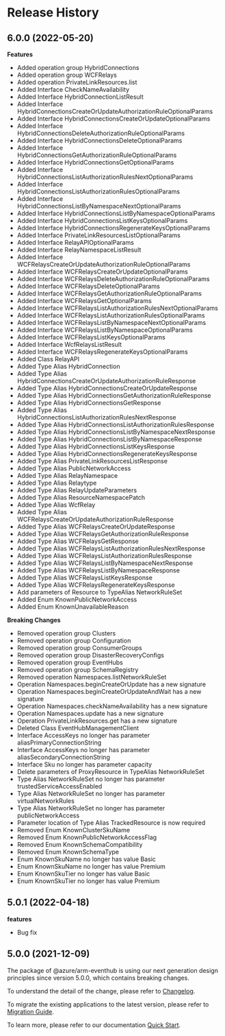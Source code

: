 # Release History
    
## 6.0.0 (2022-05-20)
    
**Features**

  - Added operation group HybridConnections
  - Added operation group WCFRelays
  - Added operation PrivateLinkResources.list
  - Added Interface CheckNameAvailability
  - Added Interface HybridConnectionListResult
  - Added Interface HybridConnectionsCreateOrUpdateAuthorizationRuleOptionalParams
  - Added Interface HybridConnectionsCreateOrUpdateOptionalParams
  - Added Interface HybridConnectionsDeleteAuthorizationRuleOptionalParams
  - Added Interface HybridConnectionsDeleteOptionalParams
  - Added Interface HybridConnectionsGetAuthorizationRuleOptionalParams
  - Added Interface HybridConnectionsGetOptionalParams
  - Added Interface HybridConnectionsListAuthorizationRulesNextOptionalParams
  - Added Interface HybridConnectionsListAuthorizationRulesOptionalParams
  - Added Interface HybridConnectionsListByNamespaceNextOptionalParams
  - Added Interface HybridConnectionsListByNamespaceOptionalParams
  - Added Interface HybridConnectionsListKeysOptionalParams
  - Added Interface HybridConnectionsRegenerateKeysOptionalParams
  - Added Interface PrivateLinkResourcesListOptionalParams
  - Added Interface RelayAPIOptionalParams
  - Added Interface RelayNamespaceListResult
  - Added Interface WCFRelaysCreateOrUpdateAuthorizationRuleOptionalParams
  - Added Interface WCFRelaysCreateOrUpdateOptionalParams
  - Added Interface WCFRelaysDeleteAuthorizationRuleOptionalParams
  - Added Interface WCFRelaysDeleteOptionalParams
  - Added Interface WCFRelaysGetAuthorizationRuleOptionalParams
  - Added Interface WCFRelaysGetOptionalParams
  - Added Interface WCFRelaysListAuthorizationRulesNextOptionalParams
  - Added Interface WCFRelaysListAuthorizationRulesOptionalParams
  - Added Interface WCFRelaysListByNamespaceNextOptionalParams
  - Added Interface WCFRelaysListByNamespaceOptionalParams
  - Added Interface WCFRelaysListKeysOptionalParams
  - Added Interface WcfRelaysListResult
  - Added Interface WCFRelaysRegenerateKeysOptionalParams
  - Added Class RelayAPI
  - Added Type Alias HybridConnection
  - Added Type Alias HybridConnectionsCreateOrUpdateAuthorizationRuleResponse
  - Added Type Alias HybridConnectionsCreateOrUpdateResponse
  - Added Type Alias HybridConnectionsGetAuthorizationRuleResponse
  - Added Type Alias HybridConnectionsGetResponse
  - Added Type Alias HybridConnectionsListAuthorizationRulesNextResponse
  - Added Type Alias HybridConnectionsListAuthorizationRulesResponse
  - Added Type Alias HybridConnectionsListByNamespaceNextResponse
  - Added Type Alias HybridConnectionsListByNamespaceResponse
  - Added Type Alias HybridConnectionsListKeysResponse
  - Added Type Alias HybridConnectionsRegenerateKeysResponse
  - Added Type Alias PrivateLinkResourcesListResponse
  - Added Type Alias PublicNetworkAccess
  - Added Type Alias RelayNamespace
  - Added Type Alias Relaytype
  - Added Type Alias RelayUpdateParameters
  - Added Type Alias ResourceNamespacePatch
  - Added Type Alias WcfRelay
  - Added Type Alias WCFRelaysCreateOrUpdateAuthorizationRuleResponse
  - Added Type Alias WCFRelaysCreateOrUpdateResponse
  - Added Type Alias WCFRelaysGetAuthorizationRuleResponse
  - Added Type Alias WCFRelaysGetResponse
  - Added Type Alias WCFRelaysListAuthorizationRulesNextResponse
  - Added Type Alias WCFRelaysListAuthorizationRulesResponse
  - Added Type Alias WCFRelaysListByNamespaceNextResponse
  - Added Type Alias WCFRelaysListByNamespaceResponse
  - Added Type Alias WCFRelaysListKeysResponse
  - Added Type Alias WCFRelaysRegenerateKeysResponse
  - Add parameters of Resource to TypeAlias NetworkRuleSet
  - Added Enum KnownPublicNetworkAccess
  - Added Enum KnownUnavailableReason

**Breaking Changes**

  - Removed operation group Clusters
  - Removed operation group Configuration
  - Removed operation group ConsumerGroups
  - Removed operation group DisasterRecoveryConfigs
  - Removed operation group EventHubs
  - Removed operation group SchemaRegistry
  - Removed operation Namespaces.listNetworkRuleSet
  - Operation Namespaces.beginCreateOrUpdate has a new signature
  - Operation Namespaces.beginCreateOrUpdateAndWait has a new signature
  - Operation Namespaces.checkNameAvailability has a new signature
  - Operation Namespaces.update has a new signature
  - Operation PrivateLinkResources.get has a new signature
  - Deleted Class EventHubManagementClient
  - Interface AccessKeys no longer has parameter aliasPrimaryConnectionString
  - Interface AccessKeys no longer has parameter aliasSecondaryConnectionString
  - Interface Sku no longer has parameter capacity
  - Delete parameters of ProxyResource in TypeAlias NetworkRuleSet
  - Type Alias NetworkRuleSet no longer has parameter trustedServiceAccessEnabled
  - Type Alias NetworkRuleSet no longer has parameter virtualNetworkRules
  - Type Alias NetworkRuleSet no longer has parameter publicNetworkAccess
  - Parameter location of Type Alias TrackedResource is now required
  - Removed Enum KnownClusterSkuName
  - Removed Enum KnownPublicNetworkAccessFlag
  - Removed Enum KnownSchemaCompatibility
  - Removed Enum KnownSchemaType
  - Enum KnownSkuName no longer has value Basic
  - Enum KnownSkuName no longer has value Premium
  - Enum KnownSkuTier no longer has value Basic
  - Enum KnownSkuTier no longer has value Premium
    
## 5.0.1 (2022-04-18)

**features**

  - Bug fix

## 5.0.0 (2021-12-09)

The package of @azure/arm-eventhub is using our next generation design principles since version 5.0.0, which contains breaking changes.

To understand the detail of the change, please refer to [Changelog](https://aka.ms/js-track2-changelog).

To migrate the existing applications to the latest version, please refer to [Migration Guide](https://aka.ms/js-track2-migration-guide).

To learn more, please refer to our documentation [Quick Start](https://aka.ms/js-track2-quickstart).
